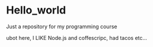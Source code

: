 # Hello_world
Just a repository for my programming course

ubot here, I LIKE Node.js and coffescripc, had tacos etc...
